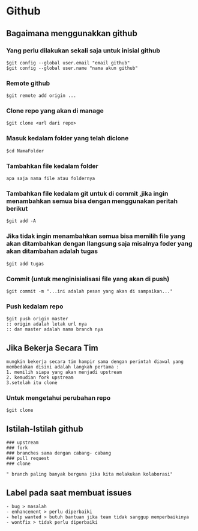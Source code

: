 # Github
## Bagaimana menggunakkan github

### Yang perlu dilakukan sekali saja untuk inisial github
	$git config --global user.email "email github"
	$git config --global user.name "nama akun github"

### Remote github
	$git remote add origin ...

### Clone repo yang akan di manage
	$git clone <url dari repo>

### Masuk kedalam folder yang telah diclone
	$cd NamaFolder

### Tambahkan file kedalam folder
    apa saja nama file atau foldernya 

### Tambahkan file kedalam git untuk di commit ,jika ingin menambahkan semua bisa dengan menggunakan peritah berikut
	$git add -A
### Jika tidak ingin menambahkan semua bisa memilih file yang akan ditambahkan dengan llangsung saja misalnya foder yang akan ditambahan adalah tugas 
    $git add tugas

### Commit (untuk menginisialisasi file yang akan di push)
	$git commit -m "...ini adalah pesan yang akan di sampaikan..."

### Push kedalam repo
	$git push origin master
	:: origin adalah letak url nya
	:: dan master adalah nama branch nya

## Jika Bekerja Secara Tim
    mungkin bekerja secara tim hampir sama dengan perintah diawal yang membedakan disini adalah langkah pertama :
    1. memilih siapa yang akan menjadi upstream 
    2. kemudian fork upstream 
    3.setelah itu clone 
### Untuk mengetahui perubahan repo
	$git clone

## Istilah-Istilah github
	### upstream
	### fork
	### branches sama dengan cabang- cabang 
	### pull request
	### clone

	" branch paling banyak berguna jika kita melakukan kolaborasi"

## Label pada saat membuat issues

	- bug > masalah
	- enhancement > perlu diperbaiki
	- help wanted > butuh bantuan jika team tidak sanggup memperbaikinya
	- wontfix > tidak perlu diperbaiki
